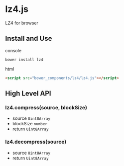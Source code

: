 # lz4.js

LZ4 for browser

## Install and Use

console

```
bower install lz4
```

html

```html
<script src="bower_components/lz4/lz4.js"></script>
```

## High Level API

### lz4.compress(source, blockSize)

* source `Uint8Array`
* blockSize `number`
* return `Uint8Array`

### lz4.decompress(source)

* source `Uint8Array`
* return `Uint8Array`
